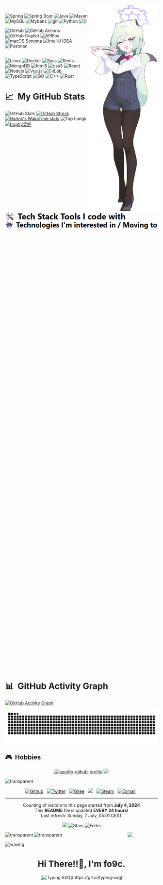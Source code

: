 
<img align='right' src='https://github.com/fo9c/fo9c/blob/main/image/wife2.png' width='230'>


<p>
    <img align='left' src='https://github.com/fo9c/fo9c/blob/main/image/Tech.png' height='30'>
<br>    
    <img alt="Spring" src="https://img.shields.io/badge/Spring-6DB33F?style=flat-square&logo=spring&logoColor=white" />
    <img alt="Spring Boot" src="https://img.shields.io/badge/Spring%20Boot-6DB33F?style=flat-square&logo=spring-boot&logoColor=white" />
    <img alt="Java" src="https://img.shields.io/badge/-Java-007396?style=flat-square&logo=java&logoColor=white" />
    <img alt="Maven" src="https://img.shields.io/badge/Maven-C71A36?style=flat-square&logo=apache-maven&logoColor=white" />
    <br>
    <img alt="MySQL" src="https://img.shields.io/badge/MySQL-4479A1?style=flat-square&logo=mysql&logoColor=white">    
    <img alt="Mybatis" src="https://img.shields.io/badge/Mybatis-1f092c?style=flat-square&logo=mybatis&logoColor=white" />
    <img alt="git" src="https://img.shields.io/badge/-Git-F05032?style=flat-square&logo=git&logoColor=white" />
    <img alt="Python" src="https://img.shields.io/badge/-Python-blue?style=flat-square&logo=Python&logoColor=white" />
    <img alt="C" src="https://img.shields.io/badge/C-A8B9CC?style=flat-square&logo=c&logoColor=white">
</p>
<p>
    <img alt="GitHub" src="https://img.shields.io/badge/GitHub-181717?style=flat-square&logo=github&logoColor=white">    
    <img alt="GitHub Actions" src="https://img.shields.io/badge/GitHub%20Actions-2088FF?style=flat-square&logo=github-actions&logoColor=white">
    <img alt="GitHub Copilot" src="https://img.shields.io/badge/GitHub%20Copilot-2088FF?style=flat-square&logo=github-copilot&logoColor=white">
    <img alt="APIFox" src="https://img.shields.io/badge/APIfox-FCA120?style=flat-square&logo=apifox&logoColor=white"></img>
    <br>
    <img alt="macOS Sonoma" src="https://img.shields.io/badge/macOS Sonoma-gray?style=flat-square&logo=apple&logoColor=white" />
    <img alt="IntelliJ IDEA" src="https://img.shields.io/badge/IntelliJ%20IDEA-000000?style=flat-square&logo=intellij-idea&logoColor=white">  
    <img alt="Postman" src="https://img.shields.io/badge/Postman-FF6C37?style=flat-square&logo=postman&logoColor=white">
</p>

<p>
    <img align='left' src='https://github.com/fo9c/fo9c/blob/main/image/interestedTech.png' height='30'>
<br>
    <img alt="Linux" src="https://img.shields.io/badge/-Linux-FCC624?style=flat-square&logo=linux&logoColor=black" />
    <img alt="Docker" src="https://img.shields.io/badge/-Docker-46a2f1?style=flat-square&logo=docker&logoColor=white" />
    <img alt="Sass" src="https://img.shields.io/badge/-Sass-CC6699?style=flat-square&logo=sass&logoColor=white" />
    <img alt="Redis" src="https://img.shields.io/badge/Redis-DC382D?style=flat-square&logo=redis&logoColor=white" />
    <img alt="MongoDB" src="https://img.shields.io/badge/-MongoDB-13aa52?style=flat-square&logo=mongodb&logoColor=white" />
    <img alt="html5" src="https://img.shields.io/badge/-HTML5-E34F26?style=flat-square&logo=html5&logoColor=white" />
    <img alt="css3" src="https://img.shields.io/badge/-CSS3-1572B6?style=flat-square&logo=css3&logoColor=white" />
    <img alt="React" src="https://img.shields.io/badge/-React-45b8d8?style=flat-square&logo=react&logoColor=white" />
    <br>
    <img alt="Nodejs" src="https://img.shields.io/badge/-Nodejs-43853d?style=flat-square&logo=Node.js&logoColor=white" />
    <img alt="Vue.js" src="https://img.shields.io/badge/Vue.js-%2335495e.svg?style=flat-square&logo=vue.js&logoColor=%234FC08D" />
    <img alt="GitLab" src="https://img.shields.io/badge/-GitLab-FCA121?style=flat-square&logo=gitlab&logoColor=white">
    <img alt="TypeScript" src="https://img.shields.io/badge/-TypeScript-007ACC?style=flat-square&logo=typescript&logoColor=white" />
    <img alt="GO" src="https://img.shields.io/badge/go-%2300ADD8.svg?style=flat-square&logo=go&logoColor=white" />
    <img alt="C++" src="https://img.shields.io/badge/-C++-00599C?style=flat-square&logo=c&logoColor=white" /> 
    <img alt="Rust" src="https://img.shields.io/badge/Rust-000000?style=flat-square&logo=rust&logoColor=white">   
</p>

# 📈 &nbsp;My GitHub Stats
![GitHub Stats](https://github-stats.ubrong.com/api?username=fo9c&theme=transparent&hide_border=false&include_all_commits=true&count_private=true&show_icons=true&hide=issues&custom_title=GitHub%20Stats)
[![GitHub Streak](https://streak-stats.demolab.com?user=fo9c&theme=transparent&hide_border=%E5%81%87&date_format=M%20j%5B%2C%20Y%5D&mode=weekly&card_height=170&card_width=347&hide_total_contributions=true)](https://git.io/streak-stats)
[![Harlok's WakaTime stats](https://github-readme-stats.vercel.app/api/wakatime?username=fo9c&range=all_time)]()
![Top Langs](https://github-readme-stats.vercel.app/api/top-langs/?username=fo9c&card_width=347&size_weight=0&count_weight=1&layout=compact&langs_count=6)
[![trophy奖杯](https://github-profile-trophy.vercel.app/?username=fo9c&row=1&&margin-w=5&no-bg=true)](https://github-profile-trophy.vercel.app/?username=fo9c&row=2&column=3&no-bg=true)
```text
                                 ,,, /\_/\ ,,,
                                  \\=('o')=//
///////////////////////////////////////////////////////////////////////////////////////////////////////////
&lt;&lt;&lt;&lt;&lt;&lt;&lt&lt;&lt;&lt;&lt;&l t;&lt;&lt;&lt;&lt;&lt;&lt;&lt;&lt;&lt;&lt;&lt;&lt;&lt;&lt;&lt;
\\\\\\\\\\\\\\\\\\\\\\\\\\\\\\\\\\\\\\\\\\\\\\\\\\\\\\\\\\\\\\\\\\\\\\\\\\\\\\\\\\\\\\\\\\\\\\\\\\\\\\\\\\\
                                   // (( \\
              __  ___          __ "'   )) "'__                 ____      ____
             /  |/  /___ _____/ /__   ((   / /_  __  __       / __/___  / __ \_____
            / /|_/ / __ `/ __  / _ \   `  / __ \/ / / /      / /_/ __ \/ /_/ / ___/
           / /  / / /_/ / /_/ /  __/     / /_/ / /_/ /      / __/ /_/ /\__, / /__
          /_/  /_/\__/_/\__,_/\___/     /_.___/\__, /      /_/  \____//____/\___/
                                              /____/
```

# 📊 &nbsp;GitHub Activity Graph
[![GitHub Activity Graph](https://github-readme-activity-graph.vercel.app/graph?username=fo9c&theme=github-compact&hide_border=true&area=true&area_color=40c463&line=3CB371&point=3CB371&hide_title=true&grid=false)](https://github.com/fo9c)

<picture>
  <source media="(prefers-color-scheme: dark)" srcset="https://raw.githubusercontent.com/fo9c/fo9c/output/github-contribution-grid-snake-dark.svg">
  <source media="(prefers-color-scheme: light)" srcset="https://raw.githubusercontent.com/fo9c/fo9c/output/github-contribution-grid-snake.svg">
  <img alt="GitHub Activity Graph" src="https://raw.githubusercontent.com/fo9c/fo9c/output/github-contribution-grid-snake.svg">
</picture>

##  🎮 &nbsp;Hobbies
<div align="center">

[![spotify-github-profile](https://spotify-github-profile.kittinanx.com/api/view?uid=31mlhz3dotq6fvu5rjvpmovblqby&cover_image=true&theme=default&show_offline=false&background_color=121212&interchange=false&bar_color_cover=true)](https://github.com/kittinan/spotify-github-profile)
[![](https://count.getloli.com/get/@fo9c.github.readme?theme=rule34&width=200)](https://streak-stats.demolab.com/demo/)
</div>

![transparent](https://capsule-render.vercel.app/api?type=transparent&fontColor=000&text=📫%20How%20to%20reach%20me%20&height=60&fontSize=45)
<div align="center">
    <p>
        <a href="https://github.com/fo9c" target="_blank"><img alt="Github" src="https://img.shields.io/badge/GitHub-%2312100E.svg?&style=for-the-badge&logo=Github&logoColor=white" /></a>&nbsp;&nbsp;
        <a href="https://twitter.com/us_3a" target="_blank"><img alt="Twitter" src="https://img.shields.io/badge/Twitter-%231DA1F2.svg?&style=for-the-badge&logo=X&logoColor=white" /></a>&nbsp;&nbsp;
        <a href="https://gitee.com/fo9c_us" target="_blank"><img alt="Gitee" src="https://img.shields.io/badge/Gitee-d90013?&style=for-the-badge&logo=gitee&logoColor=white" /></a>&nbsp;&nbsp;
        <a href="https://www.youtube.com/@fo9c"><img src="https://img.shields.io/badge/youtube-910b0c?&style=for-the-badge&logo=youtube&logoColor=white"></a>&nbsp;&nbsp;
        <a href="https://steamcommunity.com/profiles/76561199036378412/" target="_blank"><img alt="Steam" src="https://img.shields.io/badge/Steam-1c384d.svg?&style=for-the-badge&logo=steam&logoColor=white" /></a>&nbsp;&nbsp;
        <a href="mailto:fo9c@fo9c.cn"><img alt="Exmail" img src="https://img.shields.io/badge/Exmail-blue?&style=for-the-badge&logo=microsoftoutlook&logoColor=white"></a>&nbsp;&nbsp;
    </p>
</div>

----
<p align="center">
  Counting of visitors to this page started from <b>July 4, 2024</b><br>
  This <b>README</b> file is updated <b>EVERY 24 hours</b>!<br>
  Last refresh: Sunday, 7 July, 05:01 CEST
</p>

<p align="center"><img src="https://github.com/thmsgbrt/thmsgbrt/workflows/README%20build/badge.svg" /> 
<img alt="Stars" src="https://img.shields.io/github/stars/thmsgbrt/thmsgbrt?style=flat-square&labelColor=343b41"/>
<img alt="Forks" src="https://img.shields.io/github/forks/thmsgbrt/thmsgbrt?style=flat-square&labelColor=343b41"/></p>

<img align='right' src='https://user-images.githubusercontent.com/5713670/87202985-820dcb80-c2b6-11ea-9f56-7ec461c497c3.gif' width='100'>

![transparent](https://capsule-render.vercel.app/api?type=transparent&fontColor=000&height=39&fontSize=32&fontAlign=27&text=🛠%20Tech%20Stack%20Tools%20I%20code%20with)
![transparent](https://capsule-render.vercel.app/api?type=transparent&fontColor=000&height=39&fontSize=32&fontAlign=40&text=👾%20Technologies%20I'm%20interested%20in%20/%20Moving%20to)

![waving](https://capsule-render.vercel.app/api?type=waving&height=150&fontAlign=80&text=†ジェルばんは†&fontAlignY=350&color=gradientheight=800)
<h1 align="center">Hi There!!👋, I'm fo9c.</h1>
<div align="center">

[![Typing SVG](https://readme-typing-svg.demolab.com?font=Maitree&weight=600&size=30&duration=2000&pause=1800&color=518AFF&center=%E7%9C%9F&vCenter=%E7%9C%9F&repeat=true&random=%E5%81%87&width=805&center=true&duration=2000&lines=I%60m+a+back-end+engineer+from+China.;Enjoying+swapping+programming+knowledge+with+you!)](https://git.io/typing-svg)
</div>
